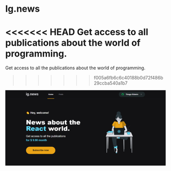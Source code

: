 # Ig.news

<<<<<<< HEAD
Get access to all publications about the world of programming.
=======
Get access to all the publications about the world of programming.
>>>>>>> f005a6fb6c6c40188b0d72f486b29ccba540a1b7

![alt imagem da aplicação](https://github.com/euthribeiro/ig-news/blob/master/public/exemple.PNG?raw=true)

